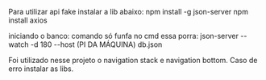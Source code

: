 Para utilizar api fake instalar a lib abaixo:
npm install -g json-server
npm install axios

iniciando o banco:
comando só funfa no cmd essa porra:
json-server --watch -d 180 --host (PI DA MÁQUINA) db.json


Foi utilizado nesse projeto o navigation stack e navigation bottom.
Caso de erro instalar as libs.
